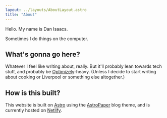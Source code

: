 ```yaml
---
layout: ../layouts/AboutLayout.astro
title: "About"
---
```


Hello. My name is Dan Isaacs.

Sometimes I do things on the computer.

## What's gonna go here?

Whatever I feel like writing about, really. But it'll probably lean towards tech stuff, and probably be [Optimizely](https://www.optimizely.com/)-heavy. (Unless I decide to start writing about cooking or Liverpool or something else altogether.)

## How is this built?

This website is built on [Astro](https://astro.build/) using the [AstroPaper](https://astro-paper.pages.dev/) blog theme, and is currently hosted on [Netlify](https://netlify.com/).
